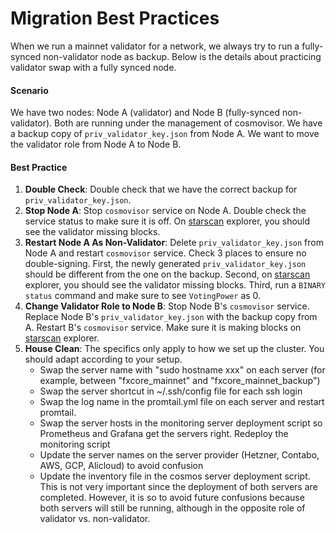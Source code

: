 # Migration Best Practices

When we run a mainnet validator for a network, we always try to run a fully-synced non-validator node as backup. Below is the details about practicing validator swap with a fully synced node.

#### Scenario

We have two nodes: Node A (validator) and Node B (fully-synced non-validator). Both are running under the management of cosmovisor. We have a backup copy of `priv_validator_key.json` from Node A. We want to move the validator role from Node A to Node B.

#### Best Practice

1. **Double Check**: Double check that we have the correct backup for `priv_validator_key.json`.
2. **Stop Node A**: Stop `cosmovisor` service on Node A. Double check the service status to make sure it is off. On [starscan](https://starscan.io/validators) explorer, you should see the validator missing blocks.
3. **Restart Node A As Non-Validator**: Delete `priv_validator_key.json` from Node A and restart `cosmovisor` service. Check 3 places to ensure no double-signing. First, the newly generated `priv_validator_key.json` should be different from the one on the backup. Second, on [starscan](https://starscan.io/validators) explorer, you should see the validator missing blocks. Third, run a `BINARY status` command and make sure to see `VotingPower` as 0.
4. **Change Validator Role to Node B**: Stop Node B's `cosmovisor` service. Replace Node B's `priv_validator_key.json` with the backup copy from A. Restart B's `cosmovisor` service. Make sure it is making blocks on [starscan](https://starscan.io/validators) explorer.
5. **House Clean**: The specifics only apply to how we set up the cluster. You should adapt according to your setup.
   * Swap the server name with "sudo hostname xxx" on each server (for example, between "fxcore\_mainnet" and "fxcore\_mainnet\_backup")
   * Swap the server shortcut in \~/.ssh/config file for each ssh login
   * Swap the log name in the promtail.yml file on each server and restart promtail.
   * Swap the server hosts in the monitoring server deployment script so Prometheus and Grafana get the servers right. Redeploy the monitoring script
   * Update the server names on the server provider (Hetzner, Contabo, AWS, GCP, Alicloud) to avoid confusion
   * Update the inventory file in the cosmos server deployment script. This is not very important since the deployment of both servers are completed. However, it is so to avoid future confusions because both servers will still be running, although in the opposite role of validator vs. non-validator.
